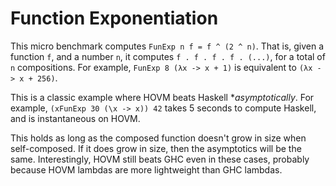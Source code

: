 Function Exponentiation
=======================

This micro benchmark computes `FunExp n f = f ^ (2 ^ n)`. That is, given a
function `f`, and a number `n`, it computes `f . f . f . f . (...)`, for a total
of `n` compositions. For example, `FunExp 8 (λx -> x + 1)` is equivalent to `(λx
-> x + 256)`.

This is a classic example where HOVM beats Haskell **asymptotically*. For
example, `(xFunExp 30 (\x -> x)) 42` takes 5 seconds to compute Haskell, and is
instantaneous on HOVM.

This holds as long as the composed function doesn't grow in size when
self-composed. If it does grow in size, then the asymptotics will be the same.
Interestingly, HOVM still beats GHC even in these cases, probably because HOVM
lambdas are more lightweight than GHC lambdas.
